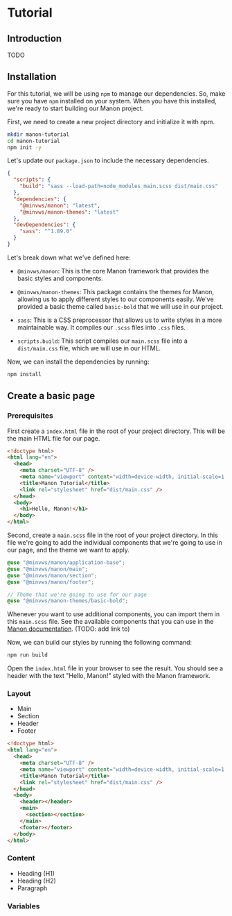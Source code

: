 # Tutorial

## Introduction

TODO

## Installation

For this tutorial, we will be using `npm` to manage our dependencies. So, make
sure you have `npm` installed on your system. When you have this installed,
we're ready to start building our Manon project.

First, we need to create a new project directory and initialize it with npm.

```bash
mkdir manon-tutorial
cd manon-tutorial
npm init -y
```

Let's update our `package.json` to include the necessary dependencies.

```json
{
  "scripts": {
    "build": "sass --load-path=node_modules main.scss dist/main.css"
  },
  "dependencies": {
    "@minvws/manon": "latest",
    "@minvws/manon-themes": "latest"
  },
  "devDependencies": {
    "sass": "^1.89.0"
  }
}
```

Let's break down what we've defined here:

- `@minvws/manon`: This is the core Manon framework that provides the basic
  styles and components.

- `@minvws/manon-themes`: This package contains the themes for Manon, allowing
  us to apply different styles to our components easily. We've provided
  a basic theme called `basic-bold` that we will use in our project.

- `sass`: This is a CSS preprocessor that allows us to write styles in a more
  maintainable way. It compiles our `.scss` files into `.css` files.

- `scripts.build`: This script compiles our `main.scss` file into a
  `dist/main.css` file, which we will use in our HTML.

Now, we can install the dependencies by running:

```bash
npm install
```

## Create a basic page

### Prerequisites

First create a `index.html` file in the root of your project directory. This
will be the main HTML file for our page.

```html
<!doctype html>
<html lang="en">
  <head>
    <meta charset="UTF-8" />
    <meta name="viewport" content="width=device-width, initial-scale=1.0" />
    <title>Manon Tutorial</title>
    <link rel="stylesheet" href="dist/main.css" />
  </head>
  <body>
    <h1>Hello, Manon!</h1>
  </body>
</html>
```

Second, create a `main.scss` file in the root of your project directory. In
this file we're going to add the individual components that we're going to
use in our page, and the theme we want to apply.

```scss
@use "@minvws/manon/application-base";
@use "@minvws/manon/main";
@use "@minvws/manon/section";
@use "@minvws/manon/footer";

// Theme that we're going to use for our page
@use "@minvws/manon-themes/basic-bold";
```

Whenever you want to use additional components, you can import them in this
`main.scss` file. See the available components that you can use in the
[Manon documentation](https://manon.minvws.nl/). (TODO: add link to)

Now, we can build our styles by running the following command:

```bash
npm run build
```

Open the `index.html` file in your browser to see the result. You should see a
header with the text "Hello, Manon!" styled with the Manon framework.

### Layout

- Main
- Section
- Header
- Footer

```html
<!doctype html>
<html lang="en">
  <head>
    <meta charset="UTF-8" />
    <meta name="viewport" content="width=device-width, initial-scale=1.0" />
    <title>Manon Tutorial</title>
    <link rel="stylesheet" href="dist/main.css" />
  </head>
  <body>
    <header></header>
    <main>
      <section></section>
    </main>
    <footer></footer>
  </body>
</html>
```

### Content

- Heading (H1)
- Heading (H2)
- Paragraph

### Variables
